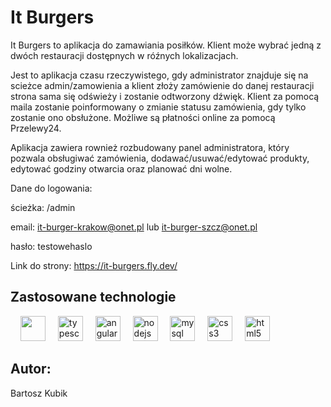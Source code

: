 # It Burgers

It Burgers to aplikacja do zamawiania posiłków. Klient może wybrać jedną z dwóch restauracji dostępnych w róźnych lokalizacjach. 

Jest to aplikacja czasu rzeczywistego, gdy administrator znajduje się 
na scieżce admin/zamowienia a klient złoży zamówienie do danej restauracji strona sama się odświeży i zostanie odtworzony dźwięk. Klient za pomocą maila zostanie poinformowany o zmianie statusu zamówienia,
gdy tylko zostanie ono obsłużone. Możliwe są płatności online za pomocą Przelewy24. 

Aplikacja zawiera rownież rozbudowany panel administratora, który pozwala obsługiwać zamówienia, dodawać/usuwać/edytować produkty, 
edytować godziny otwarcia oraz planować dni wolne. 

Dane do logowania:

ścieżka: /admin

email: it-burger-krakow@onet.pl lub it-burger-szcz@onet.pl

hasło: testowehaslo

Link do strony: https://it-burgers.fly.dev/
## Zastosowane technologie

<div align="left">
  <img width="12" />
  <img src="https://cdn.jsdelivr.net/gh/devicons/devicon@latest/icons/dotnetcore/dotnetcore-original.svg" height="40" />
  <img width="12" />
  <img src="https://cdn.jsdelivr.net/gh/devicons/devicon/icons/typescript/typescript-original.svg" height="40" alt="typescript logo"  />
  <img width="12" />
  <img src="https://cdn.jsdelivr.net/gh/devicons/devicon/icons/angularjs/angularjs-original.svg" height="40" alt="angularjs logo"  />
  <img width="12" />
  <img src="https://cdn.jsdelivr.net/gh/devicons/devicon/icons/nodejs/nodejs-original.svg" height="40" alt="nodejs logo"  />
  <img width="12" />
  <img src="https://cdn.jsdelivr.net/gh/devicons/devicon/icons/mysql/mysql-original.svg" height="40" alt="mysql logo"  />
  <img width="12" />
  <img src="https://cdn.jsdelivr.net/gh/devicons/devicon/icons/css3/css3-original.svg" height="40" alt="css3 logo"  />
  <img width="12" />
  <img src="https://cdn.jsdelivr.net/gh/devicons/devicon/icons/html5/html5-original.svg" height="40" alt="html5 logo"  />
</div>

## Autor:
Bartosz Kubik
